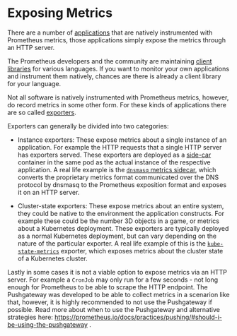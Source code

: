 # Exposing Metrics

There are a number of
[applications](https://prometheus.io/docs/instrumenting/exporters/#directly-instrumented-software)
that are natively instrumented with Prometheus metrics, those applications
simply expose the metrics through an HTTP server.

The Prometheus developers and the community are maintaining [client
libraries](https://prometheus.io/docs/instrumenting/clientlibs/#client-libraries)
for various languages. If you want to monitor your own applications and
instrument them natively, chances are there is already a client library for
your language.

Not all software is natively instrumented with Prometheus metrics, however, do
record metrics in some other form. For these kinds of applications there are so
called
[exporters](https://prometheus.io/docs/instrumenting/exporters/#third-party-exporters).

Exporters can generally be divided into two categories:

* Instance exporters: These expose metrics about a single instance of an
  application. For example the HTTP requests that a single HTTP server has
exporters served. These exporters are deployed as a
[side-car](http://blog.kubernetes.io/2015/06/the-distributed-system-toolkit-patterns.html)
container in the same pod as the actual instance of the respective application.
A real life example is the [`dnsmasq` metrics
sidecar](https://github.com/kubernetes/dns/blob/master/docs/sidecar/README.md),
which converts the proprietary metrics format communicated over the DNS
protocol by dnsmasq to the Prometheus exposition format and exposes it on an
HTTP server.

* Cluster-state exporters: These expose metrics about an entire system, they
  could be native to the environment the application constructs. For example
these could be the number 3D objects in a game, or metrics about a Kubernetes
deployment. These exporters are typically deployed as a normal Kubernetes
deployment, but can vary depending on the nature of the particular exporter. A
real life example of this is the
[`kube-state-metrics`](https://github.com/kubernetes/kube-state-metrics)
exporter, which exposes metrics about the cluster state of a Kubernetes
cluster.

Lastly in some cases it is not a viable option to expose metrics via an HTTP
server. For example a `CronJob` may only run for a few seconds - not long
enough for Prometheus to be able to scrape the HTTP endpoint. The Pushgateway
was developed to be able to collect metrics in a scenarion like that, however,
it is highly recommended to not use the Pushgateway if possible. Read more
about when to use the Pushgateway and alternative strategies here:
https://prometheus.io/docs/practices/pushing/#should-i-be-using-the-pushgateway .
